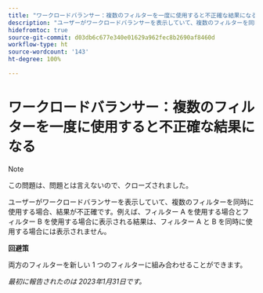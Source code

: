 ```yaml
---
title: "ワークロードバランサー：複数のフィルターを一度に使用すると不正確な結果になる"
description: "ユーザーがワークロードバランサーを表示していて、複数のフィルターを同時に使用する場合、結果が不正確です。例えば、フィルター A を使用する場合とフィルター B を使用する場合に表示される結果は、フィルター A と B を同時に使用する場合には表示されません。"
hidefromtoc: true
source-git-commit: d03db6c677e340e01629a962fec8b2690af8460d
workflow-type: ht
source-wordcount: '143'
ht-degree: 100%

---
```



# ワークロードバランサー：複数のフィルターを一度に使用すると不正確な結果になる

>[!NOTE]
>
>この問題は、問題とは言えないので、クローズされました。

ユーザーがワークロードバランサーを表示していて、複数のフィルターを同時に使用する場合、結果が不正確です。例えば、フィルター A を使用する場合とフィルター B を使用する場合に表示される結果は、フィルター A と B を同時に使用する場合には表示されません。

**回避策**

両方のフィルターを新しい 1 つのフィルターに組み合わせることができます。

_最初に報告されたのは 2023年1月31日です。_

